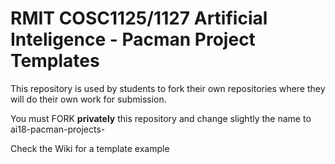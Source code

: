 # RMIT COSC1125/1127 Artificial Inteligence - Pacman Project Templates

This repository is used by students to fork their own repositories where they will do their own work for submission.

You must FORK **privately** this repository and change slightly the name to ai18-pacman-projects-<your student number without the s>

Check the Wiki for a template example

